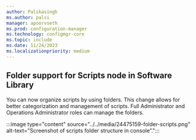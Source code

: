 ```yaml
---
author: Palikasingh
ms.author: palsi
manager: apoorvseth
ms.prod: configuration-manager
ms.technology: configmgr-core
ms.topic: include
ms.date: 11/24/2023
ms.localizationpriority: medium
---
```


## <a name="bkmk_Folderscript"></a> Folder support for Scripts node in Software Library 

<!--24475159-->
You can now organize scripts by using folders. This change allows for better categorization and management of scripts. Full Administrator and Operations Administrator roles can manage the folders.  

:::image type="content" source="../../media/24475159-folder-scripts.png" alt-text="Screenshot of scripts folder structure in console”.":::
